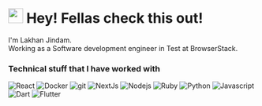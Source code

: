 <h1><img src="https://emojis.slackmojis.com/emojis/images/1471045840/795/cool.gif?1471045840" width="30"/> Hey! Fellas check this out!</h1>
<p>I'm Lakhan Jindam.<br>Working as a Software development engineer in Test at BrowserStack.</p>
<h3>Technical stuff that I have worked with</h3>
<p>
<img alt="React" src="https://img.shields.io/badge/-React-45b8d8?style=flat-square&logo=react&logoColor=white&style=plastic"/>
<img alt="Docker" src="https://img.shields.io/badge/-Docker-46a2f1?style=flat-square&logo=docker&logoColor=white&style=plastic" />
<img alt="git" src="https://img.shields.io/badge/-Git-F05032?style=flat-square&logo=git&logoColor=white&style=plastic" />
<img alt="NextJs" src="https://img.shields.io/badge/-NextJs-ea2845?style=flat-square&logo=next.js&logoColor=black&style=plastic" />
<img alt="Nodejs" src="https://img.shields.io/badge/-Nodejs-43853d?style=flat-square&logo=Node.js&logoColor=white&style=plastic" />
<img alt="Ruby" src="https://img.shields.io/badge/Ruby-DD0031?style=flat-square&logo=ruby&logoColor=white&style=plastic" />
<img alt="Python" src="https://img.shields.io/badge/Python-FFFF09?style=flat-square&logo=python&logoColor=white&style=plastic" />
<img alt="Javascript" src="https://img.shields.io/badge/Javascript-FFDD00?style=flat-square&logo=javascript&logoColor=white&style=plastic" />
<img alt="Dart" src="https://img.shields.io/badge/Dart-000000?style=flat-square&logo=dart&logoColor=white&style=plastic" />
<img alt="Flutter" src="https://img.shields.io/badge/Flutter-00CAFF?style=flat-square&logo=dart&logoColor=white&style=plastic" />
</p>
